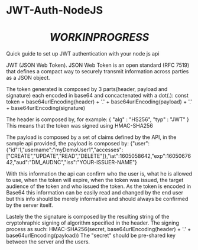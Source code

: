 # JWT-Auth-NodeJS
# $$ WORK IN PROGRESS $$ 
Quick guide to set up JWT authentication with your node js api

JWT (JSON Web Token). JSON Web Token is an open standard (RFC 7519) that defines a compact way to securely transmit information across parties as a JSON object.

The token generated is composed by 3 parts(header, payload and signature) each encoded in base64 and concactenated with a dot(.):
const token = base64urlEncoding(header) + '.' + base64urlEncoding(payload) + '.' + base64urlEncoding(signature)

The header is composed by, for example: { "alg" : "HS256", "typ" : "JWT" }
This means that the token was signed using HMAC-SHA256 

The payload is composed by a set of claims defined by the API, in the sample api provided, the payload is composed by:
{"user":{"id":1,"username":"myDemoUser1","accesses":["CREATE","UPDATE","READ","DELETE"]},"iat":1605058642,"exp":1605067642,"aud":"DM_AUDNC","iss":"YOUR-ISSUER-NAME"}

With this information the api can confirm who the user is, what he is allowed to use, when the token will expire, when the token was issued, the target audience of the token and who issued the token. As the token is encoded in Base64 this information can be easily read and changed by the end user but this info should be merely informative and should always be confirmed by the server itself.

Lastely the the signature is composed by the resulting string of the cryptohraphic signing of algorithm specified in the header. 
The signing process as such: HMAC-SHA256(secret, base64urlEncoding(header) + '.' + base64urlEncoding(payload))
The "secret" should be pre-shared key between the server and the users.
